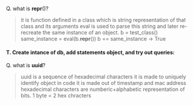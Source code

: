 Q. what is **repr**()?

> it is function defined in a class which is string representation of that class and its arguments
> eval is used to parse this string and later re-recreate the same instance of an object.
> b = test_class()
> same_instance = eval(b.**repr**())
> b == same_instance -> True

<h4>T. Create intance of db, add statements object, and try out queries:  </h4>

Q. what is **uuid**?

> uuid is a sequence of hexadecimal characters
> it is made to uniquely identify object in code
> it is made out of timestamp and mac address
> hexadecimal characters are numberic+alphabetic representation of bits. 1 byte = 2 hex chracters
